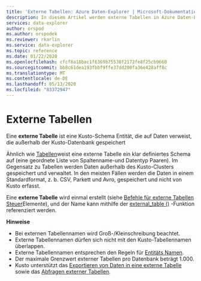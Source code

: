 ```yaml
---
title: 'Externe Tabellen: Azure Daten-Explorer | Microsoft-Dokumentation'
description: In diesem Artikel werden externe Tabellen in Azure Daten-Explorer beschrieben.
services: data-explorer
author: orspod
ms.author: orspodek
ms.reviewer: rkarlin
ms.service: data-explorer
ms.topic: reference
ms.date: 01/22/2020
ms.openlocfilehash: cfcf8a18bac1f6369b75538f2172fe8f25cb9660
ms.sourcegitcommit: bb8c61dea193fbbf9ffe37dd200fa36e428aff8c
ms.translationtype: MT
ms.contentlocale: de-DE
ms.lasthandoff: 05/13/2020
ms.locfileid: "83372947"
---
```

# <a name="external-tables"></a>Externe Tabellen

Eine **externe Tabelle** ist eine Kusto-Schema Entität, die auf Daten verweist, die außerhalb der Kusto-Datenbank gespeichert

Ähnlich wie [Tabellen](tables.md)weist eine externe Tabelle ein klar definiertes Schema auf (eine geordnete Liste von Spaltenname-und Datentyp Paaren). Im Gegensatz zu Tabellen werden Daten außerhalb des Kusto-Clusters gespeichert und verwaltet. In den meisten Fällen werden die Daten in einem Standardformat, z. b. CSV, Parkett und Avro, gespeichert und nicht von Kusto erfasst.

Eine **externe Tabelle** wird einmal erstellt (siehe [Befehle für externe Tabellen Steuer](../../management/externaltables.md)Elemente), und der Name kann mithilfe der [external_table ()](../../query/externaltablefunction.md) -Funktion referenziert werden. 

**Hinweise**

* Bei externen Tabellennamen wird Groß-/Kleinschreibung beachtet.
* Externe Tabellennamen dürfen sich nicht mit den Kusto-Tabellennamen überlappen.
* Externe Tabellennamen entsprechen den Regeln für [Entitäts Namen](./entity-names.md).
* Der maximale Grenzwert externer Tabellen pro Datenbank beträgt 1.000.
* Kusto unterstützt das [Exportieren von Daten in eine externe Tabelle](../../management/data-export/export-data-to-an-external-table.md) sowie das [Abfragen externer Tabellen](../../../data-lake-query-data.md).
